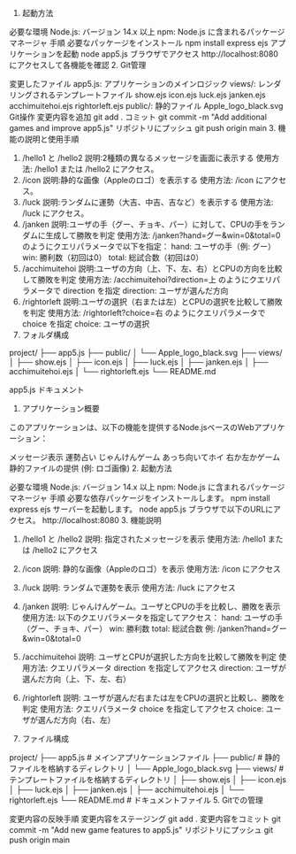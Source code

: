 1. 起動方法

必要な環境
Node.js: バージョン 14.x 以上
npm: Node.js に含まれるパッケージマネージャ
手順
必要なパッケージをインストール
npm install express ejs
アプリケーションを起動
node app5.js
ブラウザでアクセス
http://localhost:8080 にアクセスして各機能を確認
2. Git管理

変更したファイル
app5.js: アプリケーションのメインロジック
views/: レンダリングされるテンプレートファイル
show.ejs
icon.ejs
luck.ejs
janken.ejs
acchimuitehoi.ejs
rightorleft.ejs
public/: 静的ファイル
Apple_logo_black.svg
Git操作
変更内容を追加
git add .
コミット
git commit -m "Add additional games and improve app5.js"
リポジトリにプッシュ
git push origin main
3. 機能の説明と使用手順

1. /hello1 と /hello2
説明:2種類の異なるメッセージを画面に表示する
使用方法:
/hello1 または /hello2 にアクセス。
2. /icon
説明:静的な画像（Appleのロゴ）を表示する
使用方法:
/icon にアクセス。
3. /luck
説明:ランダムに運勢（大吉、中吉、吉など）を表示する
使用方法:
/luck にアクセス。
4. /janken
説明:ユーザの手（グー、チョキ、パー）に対して、CPUの手をランダムに生成して勝敗を判定
使用方法:
/janken?hand=グー&win=0&total=0 のようにクエリパラメータで以下を指定：
hand: ユーザの手（例: グー）
win: 勝利数（初回は0）
total: 総試合数（初回は0）
5. /acchimuitehoi
説明:ユーザの方向（上、下、左、右）とCPUの方向を比較して勝敗を判定
使用方法:
/acchimuitehoi?direction=上 のようにクエリパラメータで direction を指定
direction: ユーザが選んだ方向
6. /rightorleft
説明:ユーザの選択（右または左）とCPUの選択を比較して勝敗を判定
使用方法:
/rightorleft?choice=右 のようにクエリパラメータで choice を指定
choice: ユーザの選択
4. フォルダ構成

project/
├── app5.js
├── public/
│   └── Apple_logo_black.svg
├── views/
│   ├── show.ejs
│   ├── icon.ejs
│   ├── luck.ejs
│   ├── janken.ejs
│   ├── acchimuitehoi.ejs
│   └── rightorleft.ejs
└── README.md










app5.js ドキュメント

1. アプリケーション概要

このアプリケーションは、以下の機能を提供するNode.jsベースのWebアプリケーション：

メッセージ表示
運勢占い
じゃんけんゲーム
あっち向いてホイ
右か左かゲーム
静的ファイルの提供 (例: ロゴ画像)
2. 起動方法

必要な環境
Node.js: バージョン 14.x 以上
npm: Node.js に含まれるパッケージマネージャ
手順
必要な依存パッケージをインストールします。
npm install express ejs
サーバーを起動します。
node app5.js
ブラウザで以下のURLにアクセス。
http://localhost:8080
3. 機能説明

1. /hello1 と /hello2
説明: 指定されたメッセージを表示
使用方法:
/hello1 または /hello2 にアクセス
2. /icon
説明: 静的な画像（Appleのロゴ）を表示
使用方法:
/icon にアクセス
3. /luck
説明: ランダムで運勢を表示
使用方法:
/luck にアクセス
4. /janken
説明: じゃんけんゲーム。ユーザとCPUの手を比較し、勝敗を表示
使用方法:
以下のクエリパラメータを指定してアクセス：
hand: ユーザの手（グー、チョキ、パー）
win: 勝利数
total: 総試合数
例:
/janken?hand=グー&win=0&total=0
5. /acchimuitehoi
説明: ユーザとCPUが選択した方向を比較して勝敗を判定
使用方法:
クエリパラメータ direction を指定してアクセス
direction: ユーザが選んだ方向（上、下、左、右）

6. /rightorleft
説明: ユーザが選んだ右または左をCPUの選択と比較し、勝敗を判定
使用方法:
クエリパラメータ choice を指定してアクセス
choice: ユーザが選んだ方向（右、左）

4. ファイル構成

project/
├── app5.js                  # メインアプリケーションファイル
├── public/                  # 静的ファイルを格納するディレクトリ
│   └── Apple_logo_black.svg
├── views/                   # テンプレートファイルを格納するディレクトリ
│   ├── show.ejs
│   ├── icon.ejs
│   ├── luck.ejs
│   ├── janken.ejs
│   ├── acchimuitehoi.ejs
│   └── rightorleft.ejs
└── README.md                # ドキュメントファイル
5. Gitでの管理

変更内容の反映手順
変更内容をステージング
git add .
変更内容をコミット
git commit -m "Add new game features to app5.js"
リポジトリにプッシュ
git push origin main
